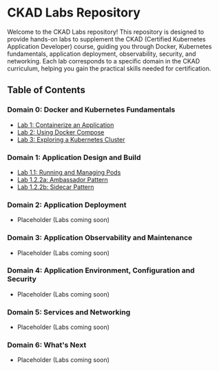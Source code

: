 # CKAD Labs Repository

Welcome to the CKAD Labs repository! This repository is designed to provide hands-on labs to supplement the CKAD (Certified Kubernetes Application Developer) course, guiding you through Docker, Kubernetes fundamentals, application deployment, observability, security, and networking. Each lab corresponds to a specific domain in the CKAD curriculum, helping you gain the practical skills needed for certification.

## Table of Contents

### Domain 0: Docker and Kubernetes Fundamentals
- [Lab 1: Containerize an Application](d0-container-k8s-fundamental/1-containerize-app/README.md)
- [Lab 2: Using Docker Compose](d0-container-k8s-fundamental/2-docker-compose/README.md)
- [Lab 3: Exploring a Kubernetes Cluster](d0-container-k8s-fundamental/3-exploring-k8s-cluster/README.md)

### Domain 1: Application Design and Build
- [Lab 1.1: Running and Managing Pods](d1-app-design-build/1_running_and_managing_pods/README.md)
- [Lab 1.2.2a: Ambassador Pattern](d1-app-design-build/1_running_and_managing_pods/2_multi_containers_pods/2a-ambassador-pattern/README.md)
- [Lab 1.2.2b: Sidecar Pattern](d1-app-design-build/1_running_and_managing_pods/2_multi_containers_pods/2b-sidecar-pattern/README.md)

### Domain 2: Application Deployment
- Placeholder (Labs coming soon)

### Domain 3: Application Observability and Maintenance
- Placeholder (Labs coming soon)

### Domain 4: Application Environment, Configuration and Security
- Placeholder (Labs coming soon)

### Domain 5: Services and Networking
- Placeholder (Labs coming soon)

### Domain 6: What's Next
- Placeholder (Labs coming soon)